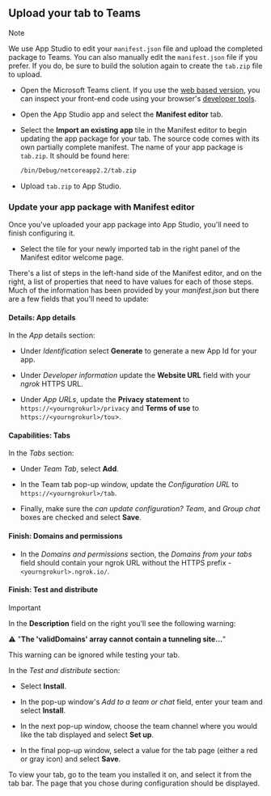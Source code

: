 ## Upload your tab to Teams

>[!NOTE]
> We use App Studio to edit your `manifest.json` file and upload the completed package to Teams. You can also manually edit the `manifest.json` file if you prefer. If you do, be sure to build the solution again to create the `tab.zip` file to upload.

- Open the Microsoft Teams client. If you use the [web based version](https://teams.microsoft.com), you can inspect your front-end code using your browser's [developer tools](~/tabs/how-to/developer-tools.md).

- Open the App Studio app and select the **Manifest editor** tab.

- Select the **Import an existing app** tile in the Manifest editor to begin updating the app package for your tab. The source code comes with its own partially complete manifest. The name of your app package is `tab.zip`. It should be found here:

    ```bash
    /bin/Debug/netcoreapp2.2/tab.zip
    ```

- Upload `tab.zip` to App Studio.

### Update your app package with Manifest editor

Once you've uploaded your app package into App Studio, you'll need to finish configuring it.

- Select the tile for your newly imported tab in the right panel of the Manifest editor welcome page.

There's a list of steps in the left-hand side of the Manifest editor, and on the right, a list of properties that need to have values for each of those steps. Much of the information has been provided by your *manifest.json* but there are a few fields that you'll need to update:

#### Details: App details

In the *App* details section:

- Under *Identification* select **Generate** to generate a new App Id for your app.

- Under *Developer information* update the **Website URL** field with your *ngrok* HTTPS URL.

- Under *App URLs*, update the **Privacy statement** to `https://<yourngrokurl>/privacy` and **Terms of use** to `https://<yourngrokurl>/tou`>.

#### Capabilities: Tabs

In the *Tabs* section:

- Under *Team Tab*, select **Add**.

- In the Team tab pop-up window, update the *Configuration URL* to `https://<yourngrokurl>/tab`.

- Finally, make sure the *can update configuration? Team*, and *Group chat* boxes are checked and select **Save**.

#### Finish: Domains and permissions

- In the *Domains and permissions* section, the *Domains from your tabs* field should contain your ngrok URL without the HTTPS prefix - `<yourngrokurl>.ngrok.io/`.

#### Finish: Test and distribute

>[!IMPORTANT]
>In the **Description** field on the right you'll see the following warning:
>
>&#9888; "**The 'validDomains' array cannot contain a tunneling site...**"
>
>This warning can be ignored while testing your tab.

In the *Test and distribute* section:

- Select **Install**.

- In the pop-up window's *Add to a team or chat* field, enter your team and select **Install**.

- In the next pop-up window, choose the team channel where you would like the tab displayed and select **Set up**.

- In the final pop-up window, select a value for the tab page (either a red or gray icon) and select **Save**.

To view your tab, go to the team you installed it on, and select it from the tab bar. The page that you chose during configuration should be displayed.

